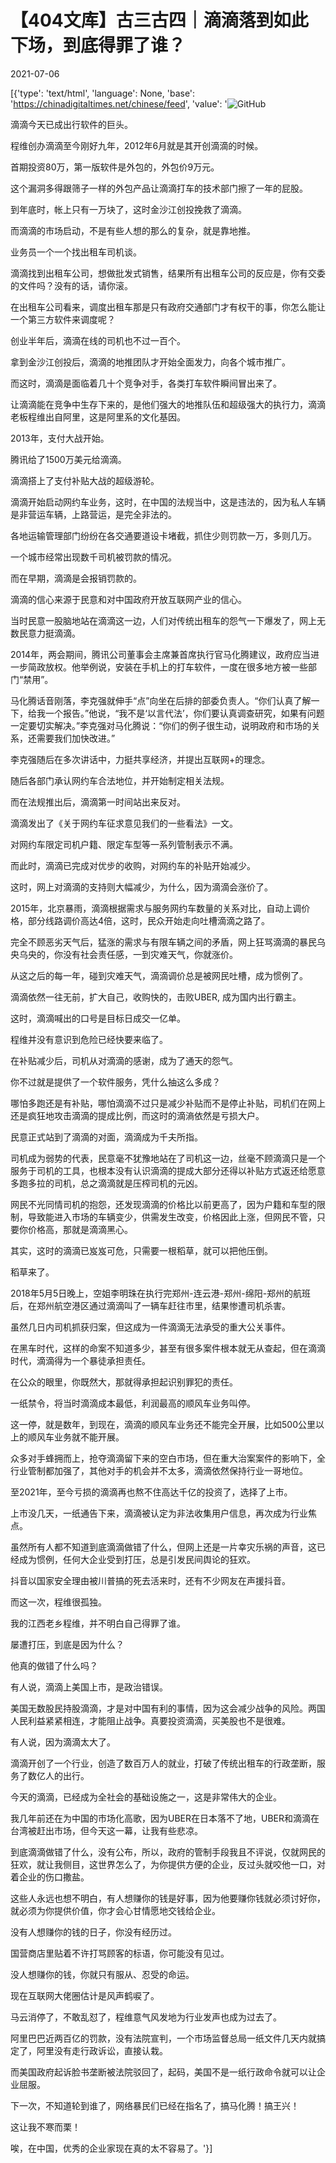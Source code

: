 # 【404文库】古三古四｜滴滴落到如此下场，到底得罪了谁？

2021-07-06

[{'type': 'text/html', 'language': None, 'base': 'https://chinadigitaltimes.net/chinese/feed', 'value': '![GitHub](https://chinadigitaltimes.net/chinese/files/2021/07/image-1625565031228.png)

滴滴今天已成出行软件的巨头。

程维创办滴滴至今刚好九年，2012年6月就是其开创滴滴的时候。

首期投资80万，第一版软件是外包的，外包价9万元。

这个漏洞多得跟筛子一样的外包产品让滴滴打车的技术部门擦了一年的屁股。

到年底时，帐上只有一万块了，这时金沙江创投挽救了滴滴。

而滴滴的市场启动，不是有些人想的那么的复杂，就是靠地推。

业务员一个一个找出租车司机谈。

滴滴找到出租车公司，想做批发式销售，结果所有出租车公司的反应是，你有交委的文件吗？没有的话，请你滚。

在出租车公司看来，调度出租车那是只有政府交通部门才有权干的事，你怎么能让一个第三方软件来调度呢？

创业半年后，滴滴在线的司机也不过一百个。

拿到金沙江创投后，滴滴的地推团队才开始全面发力，向各个城市推广。

而这时，滴滴是面临着几十个竞争对手，各类打车软件瞬间冒出来了。

让滴滴能在竞争中生存下来的，是他们强大的地推队伍和超级强大的执行力，滴滴老板程维出自阿里，这是阿里系的文化基因。

2013年，支付大战开始。

腾讯给了1500万美元给滴滴。

滴滴搭上了支付补贴大战的超级游轮。

滴滴开始启动网约车业务，这时，在中国的法规当中，这是违法的，因为私人车辆是非营运车辆，上路营运，是完全非法的。

各地运输管理部门纷纷在各交通要道设卡堵截，抓住少则罚款一万，多则几万。

一个城市经常出现数千司机被罚款的情况。

而在早期，滴滴是会报销罚款的。

滴滴的信心来源于民意和对中国政府开放互联网产业的信心。

当时民意一股脑地站在滴滴这一边，人们对传统出租车的怨气一下爆发了，网上无数民意力挺滴滴。

2014年，两会期间，腾讯公司董事会主席兼首席执行官马化腾建议，政府应当进一步简政放权。他举例说，安装在手机上的打车软件，一度在很多地方被一些部门“禁用”。

马化腾话音刚落，李克强就伸手“点”向坐在后排的部委负责人。“你们认真了解一下，给我一个报告。”他说，“我不是‘以言代法’，你们要认真调查研究，如果有问题一定要切实解决。”李克强对马化腾说：“你们的例子很生动，说明政府和市场的关系，还需要我们加快改进。”

李克强随后在多次讲话中，力挺共享经济，并提出互联网+的理念。

随后各部门承认网约车合法地位，并开始制定相关法规。

而在法规推出后，滴滴第一时间站出来反对。

滴滴发出了《关于网约车征求意见我们的一些看法》一文。

对网约车限定司机户籍、限定车型等一系列管制表示不满。

而此时，滴滴已完成对优步的收购，对网约车的补贴开始减少。

这时，网上对滴滴的支持则大幅减少，为什么，因为滴滴会涨价了。

2015年，北京暴雨，滴滴根据需求与服务网约车数量的关系对比，自动上调价格，部分线路调价高达4倍，这时，民众开始走向吐槽滴滴之路了。

完全不顾恶劣天气后，猛涨的需求与有限车辆之间的矛盾，网上狂骂滴滴的暴民乌央乌央的，你没有社会责任感，一到灾难天气，你就涨价。

从这之后的每一年，碰到灾难天气，滴滴调价总是被网民吐槽，成为惯例了。

滴滴依然一往无前，扩大自己，收购快的，击败UBER, 成为国内出行霸主。

这时，滴滴喊出的口号是目标日成交一亿单。

程维并没有意识到危险已经快要来临了。

在补贴减少后，司机从对滴滴的感谢，成为了通天的怨气。

你不过就是提供了一个软件服务，凭什么抽这么多成？

哪怕多跑还是有补贴，哪怕滴滴不过只是减少补贴而不是停止补贴，司机们在网上还是疯狂地攻击滴滴的提成比例，而这时的滴滳依然是亏损大户。

民意正式站到了滴滴的对面，滴滴成为千夫所指。

司机成为弱势的代表，民意毫不犹豫地站在了司机这一边，丝毫不顾滴滴只是一个服务于司机的工具，也根本没有认识滴滴的提成大部分还得以补贴方式返还给愿意多跑多拉的司机，总之滴滴就是压榨司机的元凶。

网民不光同情司机的抱怨，还发现滴滴的价格比以前更高了，因为户籍和车型的限制，导致能进入市场的车辆变少，供需发生改变，价格因此上涨，但网民不管，只要你价格高，那就是滴滴黑心。

其实，这时的滴滴已岌岌可危，只需要一根稻草，就可以把他压倒。

稻草来了。

2018年5月5日晚上，空姐李明珠在执行完郑州-连云港-郑州-绵阳-郑州的航班后，在郑州航空港区通过滴滴叫了一辆车赶往市里，结果惨遭司机杀害。

虽然几日内司机抓获归案，但这成为一件滴滴无法承受的重大公关事件。

在黑车时代，这样的命案不知道多少，甚至有很多案件根本就无从查起，但在滴滴时代，滴滴得为一个暴徒承担责任。

在公众的眼里，你既然大，那就得承担起识别罪犯的责任。

一纸禁令，将当时滴滴成本最低，利润最高的顺风车业务叫停。

这一停，就是数年，到现在，滴滴的顺风车业务还不能完全开展，比如500公里以上的顺风车业务就不能开展。

众多对手蜂拥而上，抢夺滴滴留下来的空白市场，但在重大治案案件的影响下，全行业管制都加强了，其他对手的机会并不太多，滴滴依然保持行业一哥地位。

至2021年，至今亏损的滴滴再也熬不住高达千亿的投资了，选择了上市。

上市没几天，一纸通告下来，滴滴被认定为非法收集用户信息，再次成为行业焦点。

虽然所有人都不知道到底滴滴做错了什么，但网上还是一片幸灾乐祸的声音，这已经成为惯例，任何大企业受到打压，总是引发民间舆论的狂欢。

抖音以国家安全理由被川普搞的死去活来时，还有不少网友在声援抖音。

而这一次，程维很孤独。

我的江西老乡程维，并不明白自己得罪了谁。

屡遭打压，到底是因为什么？

他真的做错了什么吗？

有人说，滴滴上美国上市，是政治错误。

美国无数股民持股滴滴，才是对中国有利的事情，因为这会减少战争的风险。两国人民利益紧紧相连，才能阻止战争。真要投资滴滴，买美股也不是很难。

有人说，因为滴滴太大了。

滴滴开创了一个行业，创造了数百万人的就业，打破了传统出租车的行政垄断，服务了数亿人的出行。

今天的滴滴，已经成为全社会的基础设施之一，这是非常伟大的企业。

我几年前还在为中国的市场化高歌，因为UBER在日本落不了地，UBER和滴滴在台湾被赶出市场，但今天这一幕，让我有些悲凉。

到底滴滴做错了什么，没有公布，所以，政府的管制手段我且不评说，仅就网民的狂欢，就让我侧目，这世界怎么了，为你提供方便的企业，反过头就咬他一口，对着企业的伤口撒盐。

这些人永远也想不明白，有人想赚你的钱是好事，因为他要赚你钱就必须讨好你，就必须为你提供价值，你才会心甘情愿地交钱给企业。

没有人想赚你的钱的日子，你没有经历过。

国营商店里贴着不许打骂顾客的标语，你可能没有见过。

没人想赚你的钱，你就只有服从、忍受的命运。

现在互联网大佬圈估计是风声鹤唳了。

马云消停了，不敢乱怼了，程维意气风发地为行业发声也成为过去了。

阿里巴巴近两百亿的罚款，没有法院宣判，一个市场监督总局一纸文件几天内就搞定了，阿里没有走行政诉讼，直接认栽。

而美国政府起诉脸书垄断被法院驳回了，起码，美国不是一纸行政命令就可以让企业屈服。

下一次，不知道轮到谁了，网络暴民们已经在指名了，搞马化腾！搞王兴！

这让我不寒而栗！

唉，在中国，优秀的企业家现在真的太不容易了。'}]